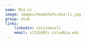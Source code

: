 ```yaml
---
name: Mia Li
image: images/headshots/mia-li.jpg
group: alum
links:
    linkedin: xinjinmiali
    email: xl3319@tc.columbia.edu
---
```

